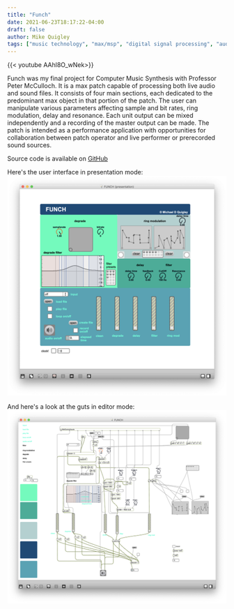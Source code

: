 ```yaml
---
title: "Funch"
date: 2021-06-23T18:17:22-04:00
draft: false
author: Mike Quigley
tags: ["music technology", "max/msp", "digital signal processing", "audio effects"]
---
```


{{< youtube AAhl8O_wNek>}}  

Funch was my final project for Computer Music Synthesis with Professor Peter McCulloch. It is a max patch capable of processing both live audio and sound files. It consists of four main sections, each dedicated to the predominant max object in that portion of the patch. The user can manipulate various parameters affecting sample and bit rates, ring modulation, delay and resonance. Each unit output can be mixed independently and a recording of the master output can be made. The patch is intended as a performance application with opportunities for collaboration between patch operator and live performer or prerecorded sound sources.

Source code is available on [GitHub](https://github.com/mdquigley/funch)

Here's the user interface in presentation mode:
![Funch Presentation View](https://github.com/mdquigley/funch/raw/master/screenshots/funch-01.png)

And here's a look at the guts in editor mode:
![Funch Editor View](https://github.com/mdquigley/funch/raw/master/screenshots/funch-02.png)